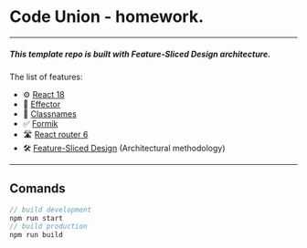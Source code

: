 # Code Union - homework.
---
##### This template repo is built with Feature-Sliced ​​Design architecture.

The list of features:
- ⚙️ [React 18](https://reactjs.org/)
- 🎁 [Effector](https://effector.dev/)
- 📖 [Classnames](https://jedwatson.github.io/classnames/)
- ✅ [Formik](https://formik.org/)
- 🛣 [React router 6](https://reactrouter.com/en/v6.3.0/getting-started/overview)
- 🛠 [Feature-Sliced Design](https://feature-sliced.design/) (Architectural methodology)

---
## Comands
```js
// build development
npm run start 
// build production
npm run build
```